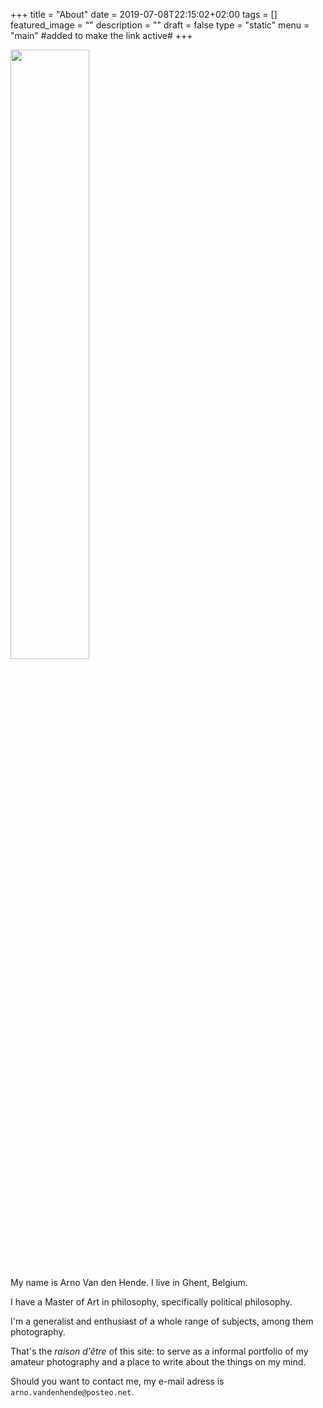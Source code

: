 +++
title =  "About"
date = 2019-07-08T22:15:02+02:00
tags = []
featured_image = ""
description = ""
draft = false
type = "static"
menu = "main" #added to make the link active#
+++

<img src="/img/2018/Selfportrait-1.jpg" width="50%" style="margin-left: 0px;"/>

My name is Arno Van den Hende. I live in Ghent, Belgium.

I have a Master of Art in philosophy, specifically political philosophy.

I'm a generalist and enthusiast of a whole range of subjects, among them photography.

That's the *raison d'être* of this site: to serve as a informal portfolio of my amateur photography and a place to write about the things on my mind.

Should you want to contact me, my e-mail adress is `arno.vandenhende`<span style="display: none;">REMOVE</span>`@posteo.net`.